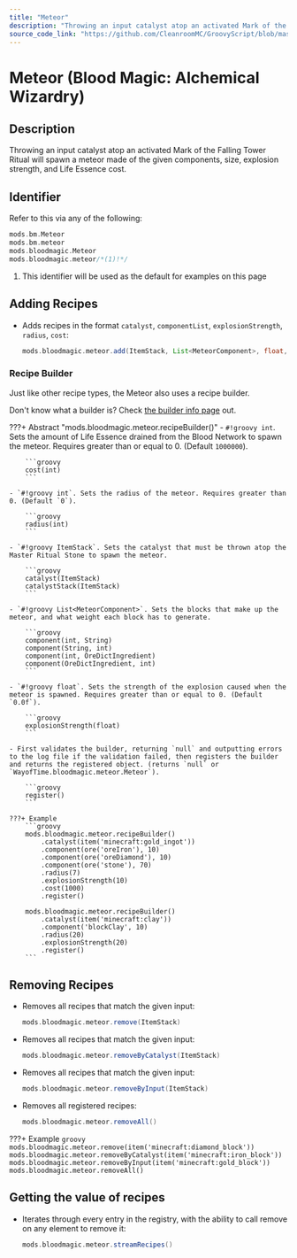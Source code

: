 ```yaml
---
title: "Meteor"
description: "Throwing an input catalyst atop an activated Mark of the Falling Tower Ritual will spawn a meteor made of the given components, size, explosion strength, and Life Essence cost."
source_code_link: "https://github.com/CleanroomMC/GroovyScript/blob/master/src/main/java/com/cleanroommc/groovyscript/compat/mods/bloodmagic/Meteor.java"
---
```


# Meteor (Blood Magic: Alchemical Wizardry)

## Description

Throwing an input catalyst atop an activated Mark of the Falling Tower Ritual will spawn a meteor made of the given components, size, explosion strength, and Life Essence cost.

## Identifier

Refer to this via any of the following:

```groovy hl_lines="4"
mods.bm.Meteor
mods.bm.meteor
mods.bloodmagic.Meteor
mods.bloodmagic.meteor/*(1)!*/
```

1. This identifier will be used as the default for examples on this page

## Adding Recipes

- Adds recipes in the format `catalyst`, `componentList`, `explosionStrength`, `radius`, `cost`:

    ```groovy
    mods.bloodmagic.meteor.add(ItemStack, List<MeteorComponent>, float, int, int)
    ```


### Recipe Builder

Just like other recipe types, the Meteor also uses a recipe builder.

Don't know what a builder is? Check [the builder info page](../../../groovy/builder.md) out.

???+ Abstract "mods.bloodmagic.meteor.recipeBuilder()"
    - `#!groovy int`. Sets the amount of Life Essence drained from the Blood Network to spawn the meteor. Requires greater than or equal to 0. (Default `1000000`).

        ```groovy
        cost(int)
        ```

    - `#!groovy int`. Sets the radius of the meteor. Requires greater than 0. (Default `0`).

        ```groovy
        radius(int)
        ```

    - `#!groovy ItemStack`. Sets the catalyst that must be thrown atop the Master Ritual Stone to spawn the meteor.

        ```groovy
        catalyst(ItemStack)
        catalystStack(ItemStack)
        ```

    - `#!groovy List<MeteorComponent>`. Sets the blocks that make up the meteor, and what weight each block has to generate.

        ```groovy
        component(int, String)
        component(String, int)
        component(int, OreDictIngredient)
        component(OreDictIngredient, int)
        ```

    - `#!groovy float`. Sets the strength of the explosion caused when the meteor is spawned. Requires greater than or equal to 0. (Default `0.0f`).

        ```groovy
        explosionStrength(float)
        ```

    - First validates the builder, returning `null` and outputting errors to the log file if the validation failed, then registers the builder and returns the registered object. (returns `null` or `WayofTime.bloodmagic.meteor.Meteor`).

        ```groovy
        register()
        ```

    ???+ Example
        ```groovy
        mods.bloodmagic.meteor.recipeBuilder()
            .catalyst(item('minecraft:gold_ingot'))
            .component(ore('oreIron'), 10)
            .component(ore('oreDiamond'), 10)
            .component(ore('stone'), 70)
            .radius(7)
            .explosionStrength(10)
            .cost(1000)
            .register()

        mods.bloodmagic.meteor.recipeBuilder()
            .catalyst(item('minecraft:clay'))
            .component('blockClay', 10)
            .radius(20)
            .explosionStrength(20)
            .register()
        ```



## Removing Recipes

- Removes all recipes that match the given input:

    ```groovy
    mods.bloodmagic.meteor.remove(ItemStack)
    ```

- Removes all recipes that match the given input:

    ```groovy
    mods.bloodmagic.meteor.removeByCatalyst(ItemStack)
    ```

- Removes all recipes that match the given input:

    ```groovy
    mods.bloodmagic.meteor.removeByInput(ItemStack)
    ```

- Removes all registered recipes:

    ```groovy
    mods.bloodmagic.meteor.removeAll()
    ```

???+ Example
    ```groovy
    mods.bloodmagic.meteor.remove(item('minecraft:diamond_block'))
    mods.bloodmagic.meteor.removeByCatalyst(item('minecraft:iron_block'))
    mods.bloodmagic.meteor.removeByInput(item('minecraft:gold_block'))
    mods.bloodmagic.meteor.removeAll()
    ```

## Getting the value of recipes

- Iterates through every entry in the registry, with the ability to call remove on any element to remove it:

    ```groovy
    mods.bloodmagic.meteor.streamRecipes()
    ```
